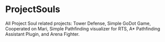 # ProjectSouls

All Project Soul related projects: Tower Defense, Simple GoDot Game, Cooperated on Mari, Simple Pathfinding visualizer for RTS, A* Pathfinding Assistant Plugin, and Arena Fighter.
